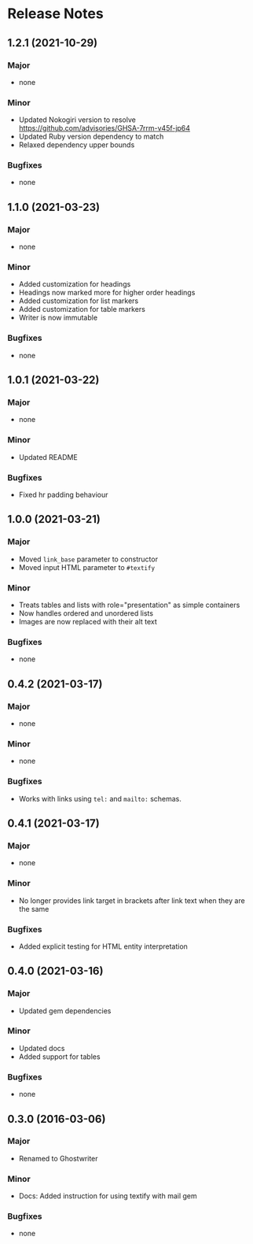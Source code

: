 # Release Notes

## 1.2.1 (2021-10-29)

### Major

* none

### Minor

* Updated Nokogiri version to resolve https://github.com/advisories/GHSA-7rrm-v45f-jp64
* Updated Ruby version dependency to match
* Relaxed dependency upper bounds

### Bugfixes

* none

## 1.1.0 (2021-03-23)

### Major

* none

### Minor

* Added customization for headings
* Headings now marked more for higher order headings
* Added customization for list markers
* Added customization for table markers
* Writer is now immutable

### Bugfixes

* none

## 1.0.1 (2021-03-22)

### Major

* none

### Minor

* Updated README

### Bugfixes

* Fixed hr padding behaviour

## 1.0.0 (2021-03-21)

### Major

* Moved `link_base` parameter to constructor
* Moved input HTML parameter to `#textify`

### Minor

* Treats tables and lists with role="presentation" as simple containers
* Now handles ordered and unordered lists
* Images are now replaced with their alt text

### Bugfixes

* none

## 0.4.2 (2021-03-17)

### Major

* none

### Minor

* none

### Bugfixes

* Works with links using `tel:` and `mailto:` schemas.

## 0.4.1 (2021-03-17)

### Major

* none

### Minor

* No longer provides link target in brackets after link text when they are the same

### Bugfixes

* Added explicit testing for HTML entity interpretation

## 0.4.0 (2021-03-16)

### Major

* Updated gem dependencies

### Minor

* Updated docs
* Added support for tables

### Bugfixes

* none

## 0.3.0 (2016-03-06)

### Major

* Renamed to Ghostwriter

### Minor

* Docs: Added instruction for using textify with mail gem

### Bugfixes

* none



